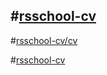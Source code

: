 
#[rsschool-cv](https://Igogoblin.github.io/rsschool-cv/cv)
---

#[rsschool-cv/cv](https://Igogoblin.github.io/rsschool-cv/cv)

#[rsschool-cv](https://Igogoblin.github.io/rsschool-cv/)
